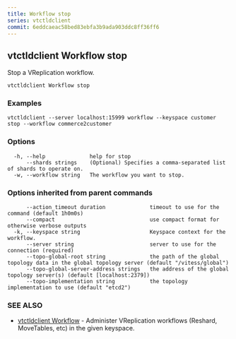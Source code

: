 ```yaml
---
title: Workflow stop
series: vtctldclient
commit: 6eddcaeac58bed83ebfa3b9ada903ddc8ff36ff6
---
```

## vtctldclient Workflow stop

Stop a VReplication workflow.

```
vtctldclient Workflow stop
```

### Examples

```
vtctldclient --server localhost:15999 workflow --keyspace customer stop --workflow commerce2customer
```

### Options

```
  -h, --help              help for stop
      --shards strings    (Optional) Specifies a comma-separated list of shards to operate on.
  -w, --workflow string   The workflow you want to stop.
```

### Options inherited from parent commands

```
      --action_timeout duration              timeout to use for the command (default 1h0m0s)
      --compact                              use compact format for otherwise verbose outputs
  -k, --keyspace string                      Keyspace context for the workflow.
      --server string                        server to use for the connection (required)
      --topo-global-root string              the path of the global topology data in the global topology server (default "/vitess/global")
      --topo-global-server-address strings   the address of the global topology server(s) (default [localhost:2379])
      --topo-implementation string           the topology implementation to use (default "etcd2")
```

### SEE ALSO

* [vtctldclient Workflow](../)	 - Administer VReplication workflows (Reshard, MoveTables, etc) in the given keyspace.

